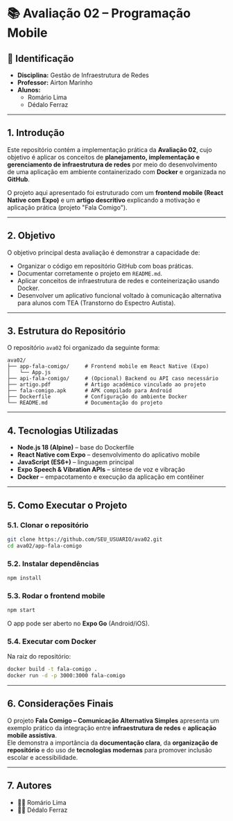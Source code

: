 # 📚 Avaliação 02 – Programação Mobile

## 📌 Identificação
- **Disciplina:** Gestão de Infraestrutura de Redes  
- **Professor:** Airton Marinho  
- **Alunos:**  
  - Romário Lima  
  - Dédalo Ferraz  

---

## 1. Introdução
Este repositório contém a implementação prática da **Avaliação 02**, cujo objetivo é aplicar os conceitos de **planejamento, implementação e gerenciamento de infraestrutura de redes** por meio do desenvolvimento de uma aplicação em ambiente containerizado com **Docker** e organizada no **GitHub**.

O projeto aqui apresentado foi estruturado com um **frontend mobile (React Native com Expo)** e um **artigo descritivo** explicando a motivação e aplicação prática (projeto "Fala Comigo").

---

## 2. Objetivo
O objetivo principal desta avaliação é demonstrar a capacidade de:
- Organizar o código em repositório GitHub com boas práticas.  
- Documentar corretamente o projeto em `README.md`.  
- Aplicar conceitos de infraestrutura de redes e conteinerização usando Docker.  
- Desenvolver um aplicativo funcional voltado à comunicação alternativa para alunos com TEA (Transtorno do Espectro Autista).  

---

## 3. Estrutura do Repositório
O repositório `ava02` foi organizado da seguinte forma:

```
ava02/
├── app-fala-comigo/     # Frontend mobile em React Native (Expo)
│   └── App.js
├── api-fala-comigo/     # (Opcional) Backend ou API caso necessário
├── artigo.pdf           # Artigo acadêmico vinculado ao projeto
├── fala-comigo.apk      # APK compilado para Android
├── Dockerfile           # Configuração do ambiente Docker
└── README.md            # Documentação do projeto
```

---

## 4. Tecnologias Utilizadas
- **Node.js 18 (Alpine)** – base do Dockerfile  
- **React Native com Expo** – desenvolvimento do aplicativo mobile  
- **JavaScript (ES6+)** – linguagem principal  
- **Expo Speech & Vibration APIs** – síntese de voz e vibração  
- **Docker** – empacotamento e execução da aplicação em contêiner  

---

## 5. Como Executar o Projeto

### 5.1. Clonar o repositório
```bash
git clone https://github.com/SEU_USUARIO/ava02.git
cd ava02/app-fala-comigo
```

### 5.2. Instalar dependências
```bash
npm install
```

### 5.3. Rodar o frontend mobile
```bash
npm start
```
O app pode ser aberto no **Expo Go** (Android/iOS).  

### 5.4. Executar com Docker
Na raiz do repositório:
```bash
docker build -t fala-comigo .
docker run -d -p 3000:3000 fala-comigo
```

---

## 6. Considerações Finais
O projeto **Fala Comigo – Comunicação Alternativa Simples** apresenta um exemplo prático da integração entre **infraestrutura de redes** e **aplicação mobile assistiva**.  
Ele demonstra a importância da **documentação clara**, da **organização de repositório** e do uso de **tecnologias modernas** para promover inclusão escolar e acessibilidade.  

---

## 7. Autores
- 👨‍💻 Romário Lima  
- 👨‍💻 Dédalo Ferraz  
